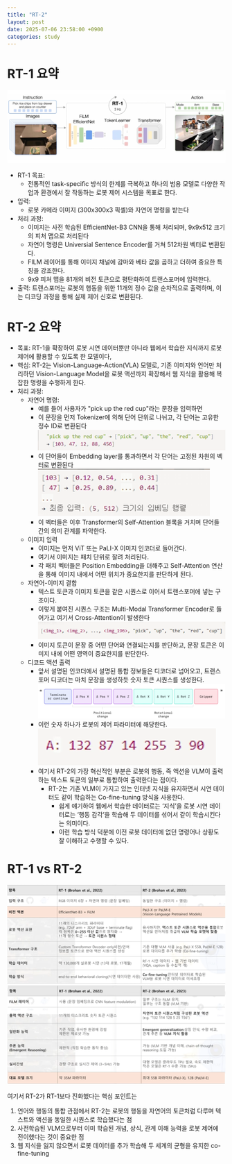 ```yaml
---
title: "RT-2"
layout: post
date: 2025-07-06 23:58:00 +0900
categories: study
---
```


# RT-1 요약
![rt-1](/assets/images/2025-07-06/rt-1.png)
- RT-1 목표:
    - 전통적인 task-specific 방식의 한계를 극복하고 하나의 범용 모델로 다양한 작업과 환경에서 잘 작동하는 로봇 제어 시스템을 목표로 한다.
- 입력:
    - 로봇 카메라 이미지 (300x300x3 픽셀)와 자연어 명령을 받는다
- 처리 과정:
    - 이미지는 사전 학습된 EfficientNet-B3 CNN을 통해 처리되며, 9x9x512 크기의 피처 맵으로 처리된다
    - 자연어 명령은 Universial Sentence Encoder를 거쳐 512차원 벡터로 변환된다.
    - FILM 레이어를 통해 이미지 채널에 감마와 베타 값을 곱하고 더하여 중요한 특징을 강조한다.
    - 9x9 피처 맵을 81개의 비전 토큰으로 평탄화하여 트랜스포머에 입력한다.
- 출력: 트랜스포머는 로봇의 행동을 위한 11개의 정수 값을 순차적으로 출력하며, 이는 디코딩 과정을 통해 실제 제어 신호로 변환된다.


# RT-2 요약
- 목표: RT-1을 확장하여 로봇 시연 데이터뿐만 아니라 웹에서 학습한 지식까지 로봇 제어에 활용할 수 있도록 한 모델이다,
- 핵심: RT-2는 Vision-Language-Action(VLA) 모델로, 기존 이미지와 언어만 처리하던 Vision-Language Model을 로봇 액션까지 확장해서 웹 지식을 활용해 복잡한 명령을 수행하게 한다.
- 처리 과정:
    - 자연어 명령:
        - 예를 들어 사용자가 "pick up the red cup"라는 문장을 입력하면
        - 이 문장을 먼저 Tokenizer에 의해 단어 단위로 나뉘고, 각 단어는 고유한 정수 ID로 변환된다
        ![rt-2-tokenizer](/assets/images/2025-07-06/rt-2-tokenizer.png)
        - 이 단어들이 Embedding layer를 통과하면서 각 단어는 고정된 차원의 벡터로 변환된다
        ![rt-2-embedding-layer](/assets/images/2025-07-06/rt-2-embedding-layer.png)
        - 이 벡터들은 이후 Transformer의 Self-Attention 블록을 거치며 단어들 간의 의미 관계를 파악한다.
    - 이미지 입력
        - 이미지는 먼저 ViT 또는 PaLI-X 이미지 인코더로 들어간다.
        - 여기서 이미지는 패치 단위로 잘려 처리된다.
        - 각 패치 벡터들은 Position Embedding을 더해주고 Self-Attention 연산을 통해 이미지 내에서 어떤 위치가 중요한지를 판단하게 된다.
    - 자연어-이미지 결합
        - 텍스트 토큰과 이미지 토큰을 같은 시퀀스로 이어서 트랜스포머에 넣는 구조이다.
        - 이렇게 붙여진 시퀀스 구조는 Multi-Modal Transformer Encoder로 들어가고 여기서 Cross-Attention이 발생한다
        ![rt-2-cross-attention](/assets/images/2025-07-06/rt-2-cross-attention.png)
        - 이미지 토큰이 문장 중 어떤 단어와 연결되는지를 판단하고, 문장 토큰은 이미지 내에 어떤 영역이 중요한지를 판단한다.
    - 디코드 액션 출력
        - 앞서 설명된 인코더에서 설명된 통합 정보들은 디코더로 넘어오고, 트랜스포머 디코더는 마치 문장을 생성하듯 숫자 토큰 시퀀스를 생성한다.
        ![rt-2-token-sequence](/assets/images/2025-07-06/rt-2-token-sequence.png)
        - 이런 숫자 하나가 로봇의 제어 파라미터에 해당한다.
        ![rt-2-parameters](/assets/images/2025-07-06/rt-2-parameters.png)
        - 여기서 RT-2의 가장 혁신적인 부분은 로봇의 행동, 즉 액션을 VLM이 출력하는 텍스트 토큰의 일부로 통합하여 출력한다는 점이다.
            - RT-2는 기존 VLM이 가지고 있는 인터넷 지식을 유지하면서 시연 데이터도 같이 학습하는  Co-fine-tuning 방식을 사용한다.
                - 쉽게 얘기하여 웹에서 학습한 데이터로는 ‘지식’을 로봇 시연 데이터로는 ‘행동 감각’을 학습해 두 데이터를 섞어서 같이 학습시킨다는 의미이다.
                - 이런 학습 방식 덕분에 이전 로봇 데이터에 없던 명령어나 상황도 잘 이해하고 수행할 수 있다.


# RT-1 vs RT-2
![rt-comparison-1](/assets/images/2025-07-06/rt-comparison-1.png)
![rt-comparison-2](/assets/images/2025-07-06/rt-comparison-2.png)

여기서 RT-2가 RT-1보다 진화했다는 핵심 포인트는

1. 언어와 행동의 통합 관점에서 RT-2는 로봇의 행동을 자연어의 토큰처럼 다루며 텍스트와 액션을 동일한 시퀀스로 학습했다는 점
2. 사전학습된 VLM으로부터 이미 학습된 개념, 상식, 관계 이해 능력을 로봇 제어에 전이했다는 것이 중요한 점
3. 웹 지식을 잃지 않으면서 로봇 데이터를 추가 학습해 두 세계의 균형을 유지한 co-fine-tuning
